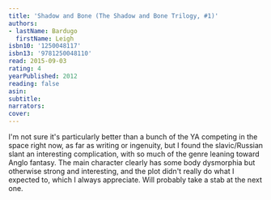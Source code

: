 ```yaml
---
title: 'Shadow and Bone (The Shadow and Bone Trilogy, #1)'
authors:
- lastName: Bardugo
  firstName: Leigh
isbn10: '1250048117'
isbn13: '9781250048110'
read: 2015-09-03
rating: 4
yearPublished: 2012
reading: false
asin:
subtitle:
narrators:
cover:
---
```

I'm not sure it's particularly better than a bunch of the YA competing in the space right now, as far as writing or ingenuity, but I found the slavic/Russian slant an interesting complication, with so much of the genre leaning toward Anglo fantasy. The main character clearly has some body dysmorphia but otherwise strong and interesting, and the plot didn't really do what I expected to, which I always appreciate. Will probably take a stab at the next one.